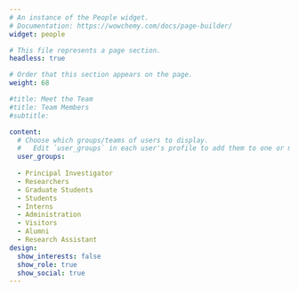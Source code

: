 ```yaml
---
# An instance of the People widget.
# Documentation: https://wowchemy.com/docs/page-builder/
widget: people

# This file represents a page section.
headless: true

# Order that this section appears on the page.
weight: 68

#title: Meet the Team
#title: Team Members
#subtitle:

content:
  # Choose which groups/teams of users to display.
  #   Edit `user_groups` in each user's profile to add them to one or more of these groups.
  user_groups:
 
  - Principal Investigator
  - Researchers
  - Graduate Students
  - Students
  - Interns
  - Administration
  - Visitors
  - Alumni
  - Research Assistant
design:
  show_interests: false
  show_role: true
  show_social: true
---
```

